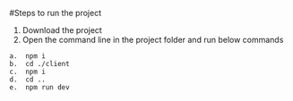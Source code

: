 #Steps to run the project

1. Download the project
2. Open the command line in the project folder and run below commands

```
a.	npm i
b.	cd ./client
c.	npm i
d.	cd ..
e.	npm run dev
```

